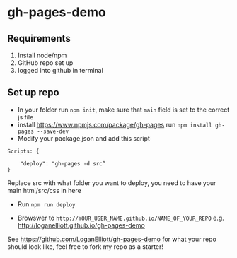# gh-pages-demo

## Requirements
1. Install node/npm
2. GitHub repo set up
3. logged into github in terminal

## Set up repo
* In your folder run `npm init`, make sure that `main` field is set to the correct js file
* install https://www.npmjs.com/package/gh-pages run `npm install gh-pages --save-dev`
* Modify your package.json and add this script

```
Scripts: {

    "deploy": "gh-pages -d src”
}
```
Replace src with what folder you want to deploy, you need to have your main html/src/css in here

* Run `npm run deploy`

*  Browswer to `http://YOUR_USER_NAME.github.io/NAME_OF_YOUR_REPO` e.g. http://loganelliott.github.io/gh-pages-demo

See https://github.com/LoganElliott/gh-pages-demo for what your repo should look like, feel free to fork my repo as a starter!